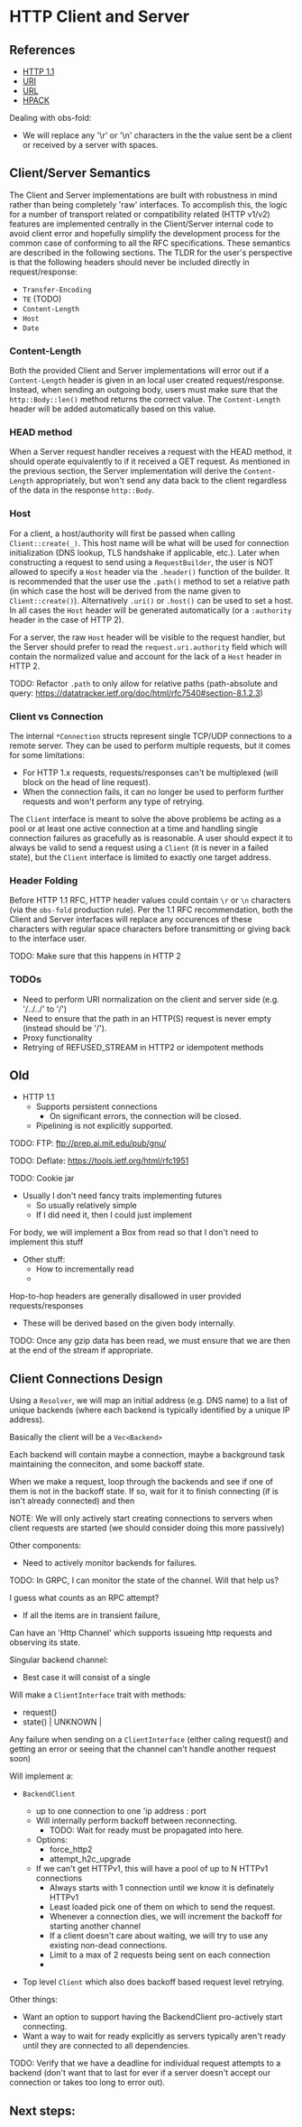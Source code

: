# HTTP Client and Server

## References

- [HTTP 1.1](https://tools.ietf.org/html/rfc7230)
- [URI](https://tools.ietf.org/html/rfc3986)
- [URL](https://tools.ietf.org/html/rfc1738)
- [HPACK](https://tools.ietf.org/html/rfc7541)

Dealing with obs-fold:
- We will replace any '\r' or '\n' characters in the the value sent be a client or received by a server with spaces.

## Client/Server Semantics

The Client and Server implementations are built with robustness in mind rather than being
completely 'raw' interfaces. To accomplish this, the logic for a number of transport related
or compatibility related (HTTP v1/v2) features are implemented centrally in the Client/Server
internal code to avoid client error and hopefully simplify the development process for the common
case of conforming to all the RFC specifications. These semantics are described in the following
sections. The TLDR for the user's perspective is that the following headers should never be
included directly in request/response:

- `Transfer-Encoding`
- `TE` (TODO)
- `Content-Length`
- `Host`
- `Date`


### Content-Length

Both the provided Client and Server implementations will error out if a `Content-Length` header is
given in an local user created request/response. Instead, when sending an outgoing body, users
must make sure that the `http::Body::len()` method returns the correct value. The `Content-Length`
header will be added automatically based on this value.

### HEAD method

When a Server request handler receives a request with the HEAD method, it should operate
equivalently to if it received a GET request. As mentioned in the previous section, the
Server implementation will derive the `Content-Length` appropriately, but won't send any data
back to the client regardless of the data in the response `http::Body`.

### Host

For a client, a host/authority will first be passed when calling `Client::create(_)`. This host
name will be what will be used for connection initialization (DNS lookup, TLS handshake if applicable,
etc.). Later when constructing a request to send using a `RequestBuilder`, the user is NOT allowed
to specify a `Host` header via the `.header()` function of the builder. It is recommended that the
user use the `.path()` method to set a relative path (in which case the host will be derived from
the name given to `Client::create()`). Alternatively `.uri()` or `.host()` can be used to set a
host. In all cases the `Host` header will be generated automatically (or a `:authority` header in
the case of HTTP 2).

For a server, the raw `Host` header will be visible to the request handler, but the Server should
prefer to read the `request.uri.authority` field which will contain the normalized value and
account for the lack of a `Host` header in HTTP 2.

TODO: Refactor `.path` to only allow for relative paths (path-absolute and query: https://datatracker.ietf.org/doc/html/rfc7540#section-8.1.2.3)

### Client vs Connection

The internal `*Connection` structs represent single TCP/UDP connections to a remote server. They
can be used to perform multiple requests, but it comes for some limitations:

- For HTTP 1.x requests, requests/responses can't be multiplexed (will block on the head of line
  request).
- When the connection fails, it can no longer be used to perform further requests and won't perform
  any type of retrying.


The `Client` interface is meant to solve the above problems be acting as a pool or at least one
active connection at a time and handling single connection failures as gracefully as is reasonable.
A user should expect it to always be valid to send a request using a `Client` (it is never in a failed
state), but the `Client` interface is limited to exactly one target address.

### Header Folding

Before HTTP 1.1 RFC, HTTP header values could contain `\r` or `\n` characters (via the `obs-fold`
production rule). Per the 1.1 RFC recommendation, both the Client and Server interfaces will
replace any occurences of these characters with regular space characters before transmitting or
giving back to the interface user.

TODO: Make sure that this happens in HTTP 2

### TODOs

- Need to perform URI normalization on the client and server side (e.g. '/../../' to '/')
- Need to ensure that the path in an HTTP(S) request is never empty (instead should be '/').
- Proxy functionality
- Retrying of REFUSED_STREAM in HTTP2 or idempotent methods
 

## Old


- HTTP 1.1
	- Supports persistent connections
		- On significant errors, the connection will be closed.
	- Pipelining is not explicitly supported.


TODO: FTP: ftp://prep.ai.mit.edu/pub/gnu/

TODO: Deflate: https://tools.ietf.org/html/rfc1951

TODO: Cookie jar

- Usually I don't need fancy traits implementing futures
	- So usually relatively simple
	- If I did need it, then I could just implement 

For body, we will implement a Box<Future> from read so that I don't need to implement this stuff

- Other stuff:
	- How to incrementally read
	- 


Hop-to-hop headers are generally disallowed in user provided requests/responses
- These will be derived based on the given body internally.

TODO: Once any gzip data has been read, we must ensure that we are then at the end of the stream if appropriate.


## Client Connections Design

Using a `Resolver`, we will map an initial address (e.g. DNS name) to a list of unique backends (where each backend is typically identified by a unique IP address).

Basically the client will be a `Vec<Backend>`

Each backend will contain maybe a connection, maybe a background task maintaining the conneciton, and some backoff state.

When we make a request, loop through the backends and see if one of them is not in the backoff state. If so, wait for it to finish connecting (if is isn't already connected) and then 

NOTE: We will only actively start creating connections to servers when client requests are started (we should consider doing this more passively)

Other components:
- Need to actively monitor backends for failures.

TODO: In GRPC, I can monitor the state of the channel. Will that help us?

I guess what counts as an RPC attempt?
- If all the items are in transient failure, 

Can have an 'Http Channel' which supports issueing http requests and observing its state.

Singular backend channel:
- Best case it will consist of a single 


Will make a `ClientInterface` trait with methods:
- request()
- state() | UNKNOWN | 

Any failure when sending on a `ClientInterface` (either caling request() and getting an error or seeing that the channel can't handle another request soon)


Will implement a:
- `BackendClient`
	- up to one connection to one 'ip address : port
	- Will internally perform backoff between reconnecting.
		- TODO: Wait for ready must be propagated into here.
	- Options:
		- force_http2
		- attempt_h2c_upgrade
	- If we can't get HTTPv1, this will have a pool of up to N HTTPv1 connections
		- Always starts with 1 connection until we know it is definately HTTPv1
		- Least loaded pick one of them on which to send the request.
		- Whenever a connection dies, we will increment the backoff for starting another channel
		- If a client doesn't care about waiting, we will try to use any existing non-dead connections.
		- Limit to a max of 2 requests being sent on each connection
		- 

- Top level `Client` which also does backoff based request level retrying.

Other things:
- Want an option to support having the BackendClient pro-actively start connecting.
- Want a way to wait for ready explicitly as servers typically aren't ready until they are connected to all dependencies.


TODO: Verify that we have a deadline for individual request attempts to a backend (don't want that to last for ever if a server doesn't accept our connection or takes too long to error out).

Next steps:
- 